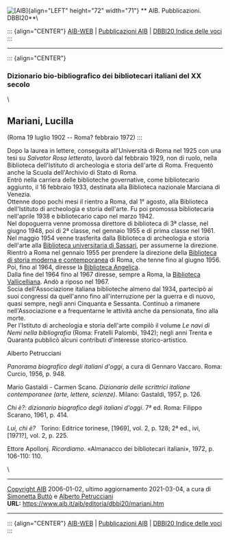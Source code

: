 ![\[AIB\]](/aib/wi/aibv72.gif){align="LEFT" height="72" width="71"}
** AIB. Pubblicazioni. DBBI20**\

::: {align="CENTER"}
[AIB-WEB](/) \| [Pubblicazioni AIB](/pubblicazioni/) \| [DBBI20 Indice
delle voci](dbbi20.htm)
:::

------------------------------------------------------------------------

::: {align="CENTER"}
### Dizionario bio-bibliografico dei bibliotecari italiani del XX secolo

\

## Mariani, Lucilla

(Roma 19 luglio 1902 -- Roma? febbraio 1972)
:::

Dopo la laurea in lettere, conseguita all\'Università di Roma nel 1925
con una tesi su *Salvator Rosa letterato*, lavorò dal febbraio 1929, non
di ruolo, nella Biblioteca dell\'Istituto di archeologia e storia
dell\'arte di Roma. Frequentò anche la Scuola dell\'Archivio di Stato di
Roma.\
Entrò nella carriera delle biblioteche governative, come bibliotecario
aggiunto, il 16 febbraio 1933, destinata alla Biblioteca nazionale
Marciana di Venezia.\
Ottenne dopo pochi mesi il rientro a Roma, dal 1° agosto, alla
Biblioteca dell\'Istituto di archeologia e storia dell\'arte. Fu poi
promossa bibliotecaria nell\'aprile 1938 e bibliotecario capo nel marzo
1942.\
Nel dopoguerra venne promossa direttore di biblioteca di 3ª classe, nel
giugno 1948, poi di 2ª classe, nel gennaio 1955 e di prima classe nel
1961. Nel maggio 1954 venne trasferita dalla Biblioteca di archeologia e
storia dell\'arte alla [Biblioteca universitaria di
Sassari](/aib/stor/teche/ss-uni.htm), per assumerne la direzione.\
Rientrò a Roma nel gennaio 1955 per prendere la direzione della
[Biblioteca di storia moderna e
contemporanea](/aib/stor/teche/rm-smc.htm) di Roma, che tenne fino al
giugno 1956.\
Poi, fino al 1964, diresse la [Biblioteca
Angelica](/aib/stor/teche/rm-ang.htm).\
Dalla fine del 1964 fino al 1967 diresse, sempre a Roma, la [Biblioteca
Vallicelliana](/aib/stor/teche/rm-val.htm). Andò a riposo nel 1967.\
Socia dell\'Associazione italiana biblioteche almeno dal 1934, partecipò
ai suoi congressi da quell\'anno fino all\'interruzione per la guerra e
di nuovo, quasi sempre, negli anni Cinquanta e Sessanta. Continuò a
rimanere nell\'Associazione e a frequentarne le attività anche da
pensionata, fino alla morte.\
Per l\'Istituto di archeologia e storia dell\'arte compilò il volume *Le
navi di Nemi nella bibliografia* (Roma: Fratelli Palombi, 1942); negli
anni Trenta e Quaranta pubblicò alcuni contributi d\'interesse
storico-artistico.

Alberto Petrucciani

*Panorama biografico degli italiani d\'oggi*, a cura di Gennaro Vaccaro.
Roma: Curcio, 1956, p. 948.

Mario Gastaldi - Carmen Scano. *Dizionario delle scrittrici italiane
contemporanee (arte, lettere, scienze)*. Milano: Gastaldi, 1957, p. 126.

*Chi è?: dizionario biografico degli italiani d\'oggi*. 7ª ed. Roma:
Filippo Scarano, 1961, p. 414.

*Lui, chi è?*   Torino: Editrice torinese, \[1969\], vol. 2, p. 128; 2ª
ed., ivi, \[1971?\], vol. 2, p. 225.

Ettore Apollonj. *Ricordiamo*. «Almanacco dei bibliotecari italiani»,
1972, p. 106-110: 110.

\

------------------------------------------------------------------------

[Copyright AIB](/su-questo-sito/dichiarazione-di-copyright-aib-web/)
2006-01-02, ultimo aggiornamento 2021-03-04, a cura di [Simonetta
Buttò](/aib/redazione3.htm) e [Alberto
Petrucciani](/su-questo-sito/redazione-aib-web/)\
**URL:** https://www.aib.it/aib/editoria/dbbi20/mariani.htm

------------------------------------------------------------------------

::: {align="CENTER"}
[AIB-WEB](/) \| [Pubblicazioni AIB](/apubblicazioni/) \| [DBBI20 Indice
delle voci](dbbi20.htm)
:::
